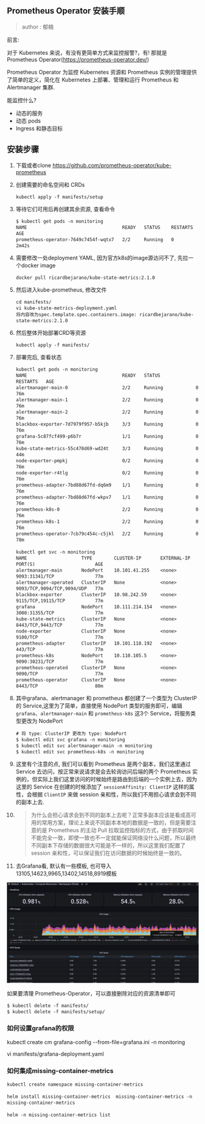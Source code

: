 ## Prometheus Operator 安装手顺

> author : 郁楠



前言:

对于 Kubernetes 来说，有没有更简单方式来监控报警?，有! 那就是 Prometheus Operator(https://prometheus-operator.dev/)

Prometheus Operator 为监控 Kubernetes 资源和 Prometheus 实例的管理提供了简单的定义，简化在 Kubernetes 上部署、管理和运行 Prometheus 和 Alertmanager 集群.

能监控什么?

- 动态的服务
- 动态 pods
- Ingress 和静态目标

## 安装步骤



1. 下载或者clone   https://github.com/prometheus-operator/kube-prometheus

2. 创建需要的命名空间和 CRDs 

   ```shell
   kubectl apply -f manifests/setup
   ```

3. 等待它们可用后再创建其余资源, 查看命令 

   ```shell
   $ kubectl get pods -n monitoring
   NAME                                   READY   STATUS    RESTARTS   AGE
   prometheus-operator-7649c7454f-wqtx7   2/2     Running   0          2m42s
   ```

   

4. 需要修改一处deployment YAML, 因为官方k8s的image源访问不了, 先拉一个docker image 

   ```shell
   docker pull ricardbejarano/kube-state-metrics:2.1.0
   ```

   

5. 然后进入kube-prometheus, 修改文件  

   ```shell
   cd manifests/
   vi kube-state-metrics-deployment.yaml
   将内容改为spec.template.spec.containers.image: ricardbejarano/kube-state-metrics:2.1.0
   ```

6. 然后整体开始部署CRD等资源 

   ```shell
   kubectl apply -f manifests/
   ```

7. 部署完后, 查看状态 

   ```shell
   kubectl get pods -n monitoring
   NAME                                   READY   STATUS             RESTARTS   AGE
   alertmanager-main-0                    2/2     Running            0          76m
   alertmanager-main-1                    2/2     Running            0          76m
   alertmanager-main-2                    2/2     Running            0          76m
   blackbox-exporter-7d7979f957-b5kjb     3/3     Running            0          76m
   grafana-5c87fcf499-p6b7r               1/1     Running            0          76m
   kube-state-metrics-55c478d69-wd24t     3/3     Running            0          44m
   node-exporter-pmpkj                    0/2     Running            0         76m
   node-exporter-r4tlg                    0/2     Running            0         76m
   prometheus-adapter-7bd88d67fd-dq6m9    1/1     Running            0          76m
   prometheus-adapter-7bd88d67fd-wkpv7    1/1     Running            0          76m
   prometheus-k8s-0                       2/2     Running            0          76m
   prometheus-k8s-1                       2/2     Running            0          76m
   prometheus-operator-7cb79c454c-c5jkl   2/2     Running            0          78m
   
   kubectl get svc -n monitoring
   NAME                    TYPE        CLUSTER-IP       EXTERNAL-IP   PORT(S)                      AGE
   alertmanager-main       NodePort    10.101.41.255    <none>        9093:31341/TCP               77m
   alertmanager-operated   ClusterIP   None             <none>        9093/TCP,9094/TCP,9094/UDP   77m
   blackbox-exporter       ClusterIP   10.98.242.59     <none>        9115/TCP,19115/TCP           77m
   grafana                 NodePort    10.111.214.154   <none>        3000:31355/TCP               77m
   kube-state-metrics      ClusterIP   None             <none>        8443/TCP,9443/TCP            77m
   node-exporter           ClusterIP   None             <none>        9100/TCP                     77m
   prometheus-adapter      ClusterIP   10.101.118.192   <none>        443/TCP                      77m
   prometheus-k8s          NodePort    10.110.105.5     <none>        9090:30231/TCP               77m
   prometheus-operated     ClusterIP   None             <none>        9090/TCP                     77m
   prometheus-operator     ClusterIP   None             <none>        8443/TCP                     80m
   ```

8. 其中grafana、alertmanager 和 prometheus 都创建了一个类型为 ClusterIP 的 Service,这里为了简单，直接使用 NodePort 类型的服务即可，编辑 `grafana`、`alertmanager-main` 和 `prometheus-k8s` 这3个 Service，将服务类型更改为 NodePort  

   ```shell
   # 将 type: ClusterIP 更改为 type: NodePort
   $ kubectl edit svc grafana -n monitoring  
   $ kubectl edit svc alertmanager-main -n monitoring
   $ kubectl edit svc prometheus-k8s -n monitoring
   ```

9. 这里有个注意的点, 我们可以看到 Prometheus 是两个副本，我们这里通过 Service 去访问，按正常来说请求是会去轮询访问后端的两个 Prometheus 实例的，但实际上我们这里访问的时候始终是路由到后端的一个实例上去，因为这里的 Service 在创建的时候添加了 `sessionAffinity: ClientIP` 这样的属性，会根据 `ClientIP` 来做 session 亲和性，所以我们不用担心请求会到不同的副本上去. 

10. > 为什么会担心请求会到不同的副本上去呢？正常多副本应该是看成高可用的常用方案，理论上来说不同副本本地的数据是一致的，但是需要注意的是 Prometheus 的主动 Pull 拉取监控指标的方式，由于抓取时间不能完全一致，即使一致也不一定就能保证网络没什么问题，所以最终不同副本下存储的数据很大可能是不一样的，所以这里我们配置了 session 亲和性，可以保证我们在访问数据的时候始终是一致的。

11. 去Grafana看, 默认有一些模板, 也可导入13105,14623,9965,13402,14518,8919模板

![image-20210722154827437](image-20210722154827437.png)



如果要清理 Prometheus-Operator，可以直接删除对应的资源清单即可

```
$ kubectl delete -f manifests/ 
$ kubectl delete -f manifests/setup/
```



### 如何设置grafana的权限



kubectl create cm grafana-config --from-file=grafana.ini -n monitoring



vi manifests/grafana-deployment.yaml



### 如何集成missing-container-metrics



```
kubectl create namespace missing-container-metrics

helm install missing-container-metrics  missing-container-metrics -n missing-container-metrics

helm -n missing-container-metrics list
```

